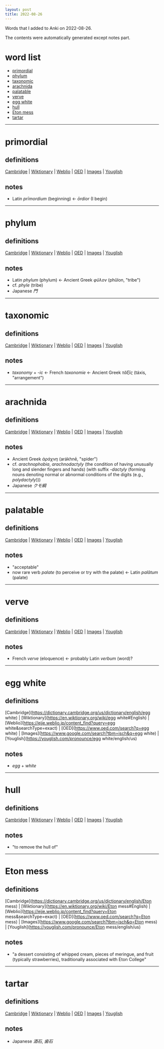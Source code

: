 ```yaml
---
layout: post
title: 2022-08-26
---
```


Words that I added to Anki on 2022-08-26.

The contents were automatically generated except notes part.
# word list
- [primordial](#primordial)
- [phylum](#phylum)
- [taxonomic](#taxonomic)
- [arachnida](#arachnida)
- [palatable](#palatable)
- [verve](#verve)
- [egg white](#egg-white)
- [hull](#hull)
- [Eton mess](#eton-mess)
- [tartar](#tartar)

---

# primordial
## definitions
[Cambridge](https://dictionary.cambridge.org/us/dictionary/english/primordial)
|
[Wiktionary](https://en.wiktionary.org/wiki/primordial#English)
|
[Weblio](https://ejje.weblio.jp/content_find?query=primordial&searchType=exact)
|
[OED](https://www.oed.com/search?q=primordial)
|
[Images](https://www.google.com/search?tbm=isch&q=primordial)
|
[Youglish](https://youglish.com/pronounce/primordial/english/us)

## notes
- Latin *prīmordium* (beginning) &lt;- *ōrdior* (I begin)

---

# phylum
## definitions
[Cambridge](https://dictionary.cambridge.org/us/dictionary/english/phylum)
|
[Wiktionary](https://en.wiktionary.org/wiki/phylum#English)
|
[Weblio](https://ejje.weblio.jp/content_find?query=phylum&searchType=exact)
|
[OED](https://www.oed.com/search?q=phylum)
|
[Images](https://www.google.com/search?tbm=isch&q=phylum)
|
[Youglish](https://youglish.com/pronounce/phylum/english/us)

## notes
- Latin *phylum* (phylum) &lt;- Ancient Greek *φῦλον* (phûlon, "tribe")
- cf. *phyle* (tribe)
- Japanese *門*

---

# taxonomic
## definitions
[Cambridge](https://dictionary.cambridge.org/us/dictionary/english/taxonomic)
|
[Wiktionary](https://en.wiktionary.org/wiki/taxonomic#English)
|
[Weblio](https://ejje.weblio.jp/content_find?query=taxonomic&searchType=exact)
|
[OED](https://www.oed.com/search?q=taxonomic)
|
[Images](https://www.google.com/search?tbm=isch&q=taxonomic)
|
[Youglish](https://youglish.com/pronounce/taxonomic/english/us)

## notes
- *taxonomy* + *-ic* &lt;- French *taxonomie* &lt;- Ancient Greek *τᾰ́ξῐς* (táxis, "arrangement")

---

# arachnida
## definitions
[Cambridge](https://dictionary.cambridge.org/us/dictionary/english/arachnida)
|
[Wiktionary](https://en.wiktionary.org/wiki/arachnida#English)
|
[Weblio](https://ejje.weblio.jp/content_find?query=arachnida&searchType=exact)
|
[OED](https://www.oed.com/search?q=arachnida)
|
[Images](https://www.google.com/search?tbm=isch&q=arachnida)
|
[Youglish](https://youglish.com/pronounce/arachnida/english/us)

## notes
- Ancient Greek *ἀράχνη* (arákhnē, "spider")
- cf. *arachnophobia*, *arachnodactyly* (the condition of having unusually long and slender fingers and hands) (with suffix *-dactyly* (forming nouns denoting normal or abnormal conditions of the digits (e.g., *polydactyly*)))
- Japanese *クモ綱*

---

# palatable
## definitions
[Cambridge](https://dictionary.cambridge.org/us/dictionary/english/palatable)
|
[Wiktionary](https://en.wiktionary.org/wiki/palatable#English)
|
[Weblio](https://ejje.weblio.jp/content_find?query=palatable&searchType=exact)
|
[OED](https://www.oed.com/search?q=palatable)
|
[Images](https://www.google.com/search?tbm=isch&q=palatable)
|
[Youglish](https://youglish.com/pronounce/palatable/english/us)

## notes
- "acceptable"
- now rare verb *palate* (to perceive or try with the palate) &lt;- Latin *palātum* (palate)

---

# verve
## definitions
[Cambridge](https://dictionary.cambridge.org/us/dictionary/english/verve)
|
[Wiktionary](https://en.wiktionary.org/wiki/verve#English)
|
[Weblio](https://ejje.weblio.jp/content_find?query=verve&searchType=exact)
|
[OED](https://www.oed.com/search?q=verve)
|
[Images](https://www.google.com/search?tbm=isch&q=verve)
|
[Youglish](https://youglish.com/pronounce/verve/english/us)

## notes
- French *verve* (eloquence) &lt;- probably Latin *verbum* (word)?

---

# egg white
## definitions
[Cambridge](https://dictionary.cambridge.org/us/dictionary/english/egg white)
|
[Wiktionary](https://en.wiktionary.org/wiki/egg white#English)
|
[Weblio](https://ejje.weblio.jp/content_find?query=egg white&searchType=exact)
|
[OED](https://www.oed.com/search?q=egg white)
|
[Images](https://www.google.com/search?tbm=isch&q=egg white)
|
[Youglish](https://youglish.com/pronounce/egg white/english/us)

## notes
- *egg* + *white*

---

# hull
## definitions
[Cambridge](https://dictionary.cambridge.org/us/dictionary/english/hull)
|
[Wiktionary](https://en.wiktionary.org/wiki/hull#English)
|
[Weblio](https://ejje.weblio.jp/content_find?query=hull&searchType=exact)
|
[OED](https://www.oed.com/search?q=hull)
|
[Images](https://www.google.com/search?tbm=isch&q=hull)
|
[Youglish](https://youglish.com/pronounce/hull/english/us)

## notes
- "to remove the hull of"

---

# Eton mess
## definitions
[Cambridge](https://dictionary.cambridge.org/us/dictionary/english/Eton mess)
|
[Wiktionary](https://en.wiktionary.org/wiki/Eton mess#English)
|
[Weblio](https://ejje.weblio.jp/content_find?query=Eton mess&searchType=exact)
|
[OED](https://www.oed.com/search?q=Eton mess)
|
[Images](https://www.google.com/search?tbm=isch&q=Eton mess)
|
[Youglish](https://youglish.com/pronounce/Eton mess/english/us)

## notes
- "a dessert consisting of whipped cream, pieces of meringue, and fruit (typically strawberries), traditionally associated with Eton College"

---

# tartar
## definitions
[Cambridge](https://dictionary.cambridge.org/us/dictionary/english/tartar)
|
[Wiktionary](https://en.wiktionary.org/wiki/tartar#English)
|
[Weblio](https://ejje.weblio.jp/content_find?query=tartar&searchType=exact)
|
[OED](https://www.oed.com/search?q=tartar)
|
[Images](https://www.google.com/search?tbm=isch&q=tartar)
|
[Youglish](https://youglish.com/pronounce/tartar/english/us)

## notes
- Japanese *酒石*, *歯石*

